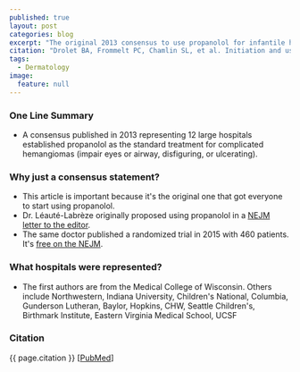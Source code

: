 ```yaml
---
published: true
layout: post
categories: blog
excerpt: "The original 2013 consensus to use propanolol for infantile hemangiomas."
citation: "Drolet BA, Frommelt PC, Chamlin SL, et al. Initiation and use of propranolol for infantile hemangioma: report of a consensus conference. Pediatrics. 2013;131(1):128-40."
tags: 
  - Dermatology
image: 
  feature: null
---
```



### One Line Summary

* A consensus published in 2013 representing 12 large hospitals established propanolol as the standard treatment for complicated hemangiomas (impair eyes or airway, disfiguring, or ulcerating).

### Why just a consensus statement?

* This article is important because it's the original one that got everyone to start using propanolol.
* Dr. Léauté-Labrèze originally proposed using propanolol in a [NEJM letter to the editor](http://www.nejm.org/doi/full/10.1056/NEJMc0708819#t=article).
* The same doctor published a randomized trial in 2015 with 460 patients. It's [free on the NEJM](https://www.ncbi.nlm.nih.gov/pubmed/18550886).

### What hospitals were represented?

* The first authors are from the Medical College of Wisconsin. Others include Northwestern, Indiana University, Children's National, Columbia, Gunderson Lutheran, Baylor, Hopkins, CHW, Seattle Children's, Birthmark Institute, Eastern Virginia Medical School, UCSF

### Citation

{{ page.citation }} [[PubMed][PubMed]]

[PubMed]: https://www.ncbi.nlm.nih.gov/pubmed/23266923
